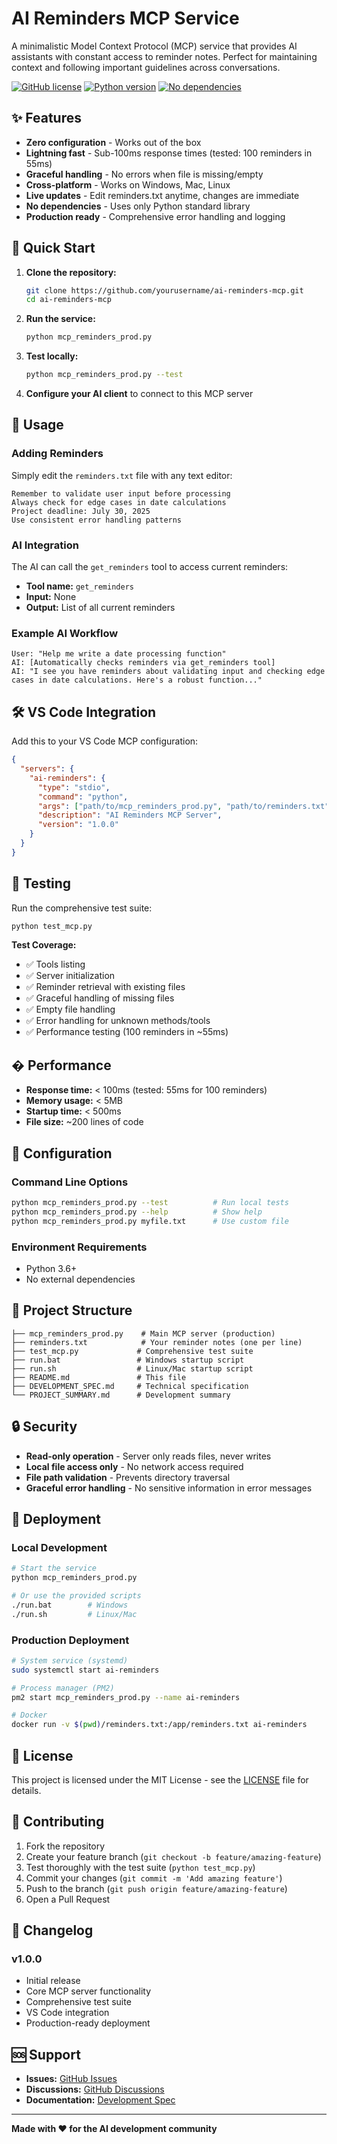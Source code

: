 # AI Reminders MCP Service

A minimalistic Model Context Protocol (MCP) service that provides AI assistants with constant access to reminder notes. Perfect for maintaining context and following important guidelines across conversations.

[![GitHub license](https://img.shields.io/badge/license-MIT-blue.svg)](LICENSE)
[![Python version](https://img.shields.io/badge/python-3.6%2B-blue.svg)](https://python.org)
[![No dependencies](https://img.shields.io/badge/dependencies-none-green.svg)](requirements.txt)

## ✨ Features

- **Zero configuration** - Works out of the box
- **Lightning fast** - Sub-100ms response times (tested: 100 reminders in 55ms)
- **Graceful handling** - No errors when file is missing/empty
- **Cross-platform** - Works on Windows, Mac, Linux
- **Live updates** - Edit reminders.txt anytime, changes are immediate
- **No dependencies** - Uses only Python standard library
- **Production ready** - Comprehensive error handling and logging

## 🚀 Quick Start

1. **Clone the repository:**
   ```bash
   git clone https://github.com/yourusername/ai-reminders-mcp.git
   cd ai-reminders-mcp
   ```

2. **Run the service:**
   ```bash
   python mcp_reminders_prod.py
   ```

3. **Test locally:**
   ```bash
   python mcp_reminders_prod.py --test
   ```

4. **Configure your AI client** to connect to this MCP server

## 📝 Usage

### Adding Reminders
Simply edit the `reminders.txt` file with any text editor:
```
Remember to validate user input before processing
Always check for edge cases in date calculations
Project deadline: July 30, 2025
Use consistent error handling patterns
```

### AI Integration
The AI can call the `get_reminders` tool to access current reminders:
- **Tool name:** `get_reminders`
- **Input:** None
- **Output:** List of all current reminders

### Example AI Workflow
```
User: "Help me write a date processing function"
AI: [Automatically checks reminders via get_reminders tool]
AI: "I see you have reminders about validating input and checking edge cases in date calculations. Here's a robust function..."
```

## 🛠️ VS Code Integration

Add this to your VS Code MCP configuration:

```json
{
  "servers": {
    "ai-reminders": {
      "type": "stdio",
      "command": "python",
      "args": ["path/to/mcp_reminders_prod.py", "path/to/reminders.txt"],
      "description": "AI Reminders MCP Server",
      "version": "1.0.0"
    }
  }
}
```

## 🧪 Testing

Run the comprehensive test suite:
```bash
python test_mcp.py
```

**Test Coverage:**
- ✅ Tools listing
- ✅ Server initialization  
- ✅ Reminder retrieval with existing files
- ✅ Graceful handling of missing files
- ✅ Empty file handling
- ✅ Error handling for unknown methods/tools
- ✅ Performance testing (100 reminders in ~55ms)

## � Performance

- **Response time:** < 100ms (tested: 55ms for 100 reminders)
- **Memory usage:** < 5MB
- **Startup time:** < 500ms
- **File size:** ~200 lines of code

## 🔧 Configuration

### Command Line Options
```bash
python mcp_reminders_prod.py --test          # Run local tests
python mcp_reminders_prod.py --help          # Show help
python mcp_reminders_prod.py myfile.txt      # Use custom file
```

### Environment Requirements
- Python 3.6+
- No external dependencies

## 📁 Project Structure
```
├── mcp_reminders_prod.py    # Main MCP server (production)
├── reminders.txt            # Your reminder notes (one per line)
├── test_mcp.py             # Comprehensive test suite
├── run.bat                 # Windows startup script
├── run.sh                  # Linux/Mac startup script
├── README.md               # This file
├── DEVELOPMENT_SPEC.md     # Technical specification
└── PROJECT_SUMMARY.md      # Development summary
```

## 🔒 Security

- **Read-only operation** - Server only reads files, never writes
- **Local file access only** - No network access required
- **File path validation** - Prevents directory traversal
- **Graceful error handling** - No sensitive information in error messages

## 🚀 Deployment

### Local Development
```bash
# Start the service
python mcp_reminders_prod.py

# Or use the provided scripts
./run.bat        # Windows
./run.sh         # Linux/Mac
```

### Production Deployment
```bash
# System service (systemd)
sudo systemctl start ai-reminders

# Process manager (PM2)
pm2 start mcp_reminders_prod.py --name ai-reminders

# Docker
docker run -v $(pwd)/reminders.txt:/app/reminders.txt ai-reminders
```

## 📄 License

This project is licensed under the MIT License - see the [LICENSE](LICENSE) file for details.

## 🤝 Contributing

1. Fork the repository
2. Create your feature branch (`git checkout -b feature/amazing-feature`)
3. Test thoroughly with the test suite (`python test_mcp.py`)
4. Commit your changes (`git commit -m 'Add amazing feature'`)
5. Push to the branch (`git push origin feature/amazing-feature`)
6. Open a Pull Request

## 📝 Changelog

### v1.0.0
- Initial release
- Core MCP server functionality
- Comprehensive test suite
- VS Code integration
- Production-ready deployment

## 🆘 Support

- **Issues:** [GitHub Issues](https://github.com/yourusername/ai-reminders-mcp/issues)
- **Discussions:** [GitHub Discussions](https://github.com/yourusername/ai-reminders-mcp/discussions)
- **Documentation:** [Development Spec](DEVELOPMENT_SPEC.md)

---

**Made with ❤️ for the AI development community**
